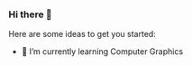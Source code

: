### Hi there 👋

Here are some ideas to get you started:

- 🌱 I’m currently learning Computer Graphics


